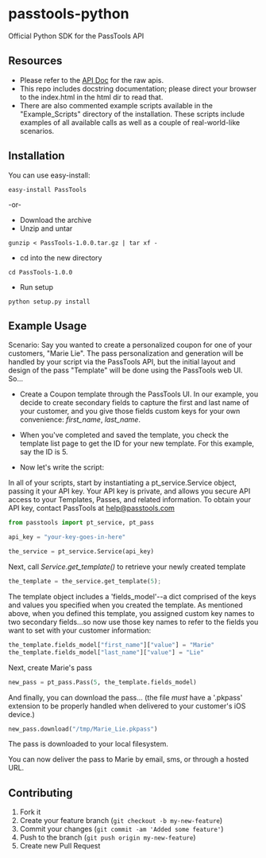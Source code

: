 passtools-python
==============

Official Python SDK for the PassTools API

## Resources 

* Please refer to the [API Doc](https://github.com/tello/passtools-api) for the raw apis.
* This repo includes docstring documentation; please direct your browser to the index.html in the html dir to read that.
* There are also commented example scripts available in the "Example_Scripts" directory of the installation. These scripts include examples of all available calls as well as a couple of real-world-like scenarios.

## Installation

You can use easy-install:

`easy-install PassTools`

-or-

* Download the archive
* Unzip and untar

`gunzip < PassTools-1.0.0.tar.gz | tar xf -`

* cd into the new directory

`cd PassTools-1.0.0`

* Run setup

`python setup.py install`

## Example Usage

Scenario: Say you wanted to create a personalized coupon for one of your customers, "Marie Lie". 
The pass personalization and generation will be handled by your script via the PassTools API, but the initial layout and design of the pass "Template" will be done using the PassTools web UI. So...

* Create a Coupon template through the PassTools UI. In our example, you decide to create secondary fields to capture the first and last name of your customer, and you give those fields custom keys for your own convenience: _first_name_, _last_name_.

* When you've completed and saved the template, you check the template list page to get the ID for your new template. For this example, say the ID is 5.

* Now let's write the script: 

In all of your scripts, start by instantiating a pt_service.Service object, passing it your API key. Your API key is private, and allows you secure API access to your Templates, Passes, and related information. To obtain your API key, contact PassTools at help@passtools.com 

```python
from passtools import pt_service, pt_pass

api_key = "your-key-goes-in-here"

the_service = pt_service.Service(api_key)
```

Next, call _Service.get_template()_ to retrieve your newly created template

```python
the_template = the_service.get_template(5);
```

The template object includes a 'fields_model'--a dict comprised of the keys and values you specified when you created the template. As mentioned above, when you defined this template, you assigned custom key names to two secondary fields...so now use those key names to refer to the fields you want to set with your customer information:

```python
the_template.fields_model["first_name"]["value"] = "Marie"
the_template.fields_model["last_name"]["value"] = "Lie"
```

Next, create Marie's pass 

```python
new_pass = pt_pass.Pass(5, the_template.fields_model)
```

And finally, you can download the pass...
(the file _must_ have a '.pkpass' extension to be properly handled when delivered to your customer's iOS device.)

```python
new_pass.download("/tmp/Marie_Lie.pkpass")
```     
The pass is downloaded to your local filesystem. 

You can now deliver the pass to Marie by email, sms, or through a hosted URL.

## Contributing

1. Fork it
2. Create your feature branch (`git checkout -b my-new-feature`)
3. Commit your changes (`git commit -am 'Added some feature'`)
4. Push to the branch (`git push origin my-new-feature`)
5. Create new Pull Request



